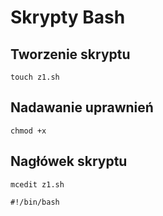 # Skrypty Bash
## Tworzenie skryptu
```
touch z1.sh
```
## Nadawanie uprawnień
```
chmod +x
```
## Nagłówek skryptu
```
mcedit z1.sh
```

`#!/bin/bash`
```
